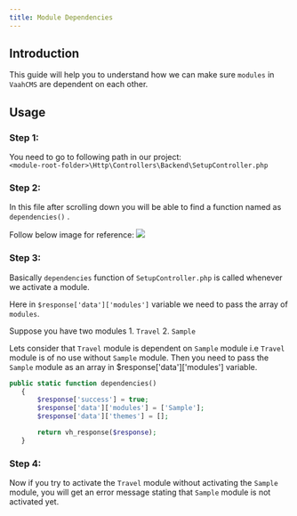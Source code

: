 ```yaml
---
title: Module Dependencies
---
```



## Introduction

This guide will help you to understand how we can make sure `modules` in `VaahCMS` are dependent on each other.

## Usage

### Step 1:
You need to go to following path in our project:   
`<module-root-folder>\Http\Controllers\Backend\SetupController.php`

### Step 2:
In this file after scrolling down you will be able to find a function named as `dependencies()` .   

Follow below image for reference:
<img src="/images/dependencies-1.png">

### Step 3:
Basically `dependencies` function of `SetupController.php` is called whenever we activate a module.

Here in ``` $response['data']['modules'] ``` variable we need to pass the array of `modules`.

Suppose you have two modules 1. `Travel` 2. `Sample`

Lets consider that  `Travel` module is dependent on `Sample` module i.e `Travel` module is of no use without `Sample` module.
Then you need to pass the `Sample` module as an array in $response['data']['modules'] variable.

 ```php
 public static function dependencies()
    {
        $response['success'] = true;
        $response['data']['modules'] = ['Sample'];
        $response['data']['themes'] = [];

        return vh_response($response);
    }

```


### Step 4:
Now if you try to activate the `Travel` module without activating the `Sample` module, you will get an 
error message stating that `Sample` module is not activated yet.



